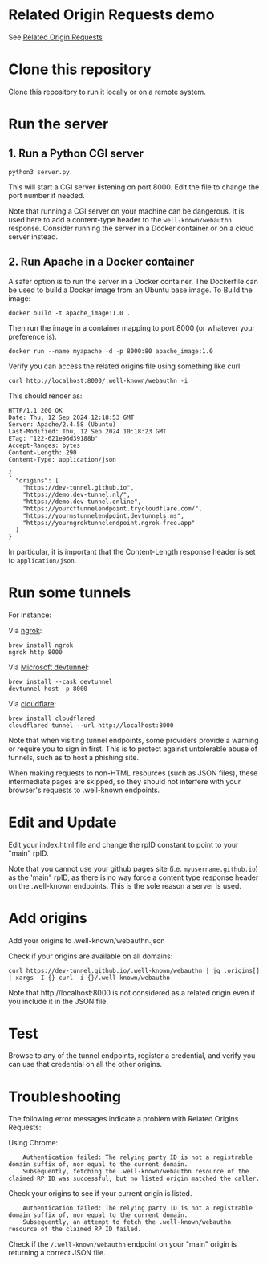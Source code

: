 # Related Origin Requests demo

See [Related Origin Requests](https://passkeys.dev/docs/advanced/related-origins/)

# Clone this repository

Clone this repository to run it locally or on a remote system.

# Run the server

## 1. Run a Python CGI server

    python3 server.py

This will start a CGI server listening on port 8000.
Edit the file to change the port number if needed.

Note that running a CGI server on your machine can be dangerous.
It is used here to add a content-type header to the `well-known/webauthn` response.
Consider running the server in a Docker container or on a cloud server instead.

## 2. Run Apache in a Docker container

A safer option is to run the server in a Docker container.
The Dockerfile can be used to build a Docker image from an Ubuntu base image.
To Build the image:

	docker build -t apache_image:1.0 .

Then run the image in a container mapping to port 8000 (or whatever your preference is).

	docker run --name myapache -d -p 8000:80 apache_image:1.0

Verify you can access the related origins file using something like curl:

	curl http://localhost:8000/.well-known/webauthn -i

This should render as:

```
HTTP/1.1 200 OK
Date: Thu, 12 Sep 2024 12:18:53 GMT
Server: Apache/2.4.58 (Ubuntu)
Last-Modified: Thu, 12 Sep 2024 10:18:23 GMT
ETag: "122-621e96d39188b"
Accept-Ranges: bytes
Content-Length: 290
Content-Type: application/json

{
  "origins": [
    "https://dev-tunnel.github.io",
    "https://demo.dev-tunnel.nl/",
    "https://demo.dev-tunnel.online",
    "https://yourcftunnelendpoint.trycloudflare.com/",
    "https://yourmstunnelendpoint.devtunnels.ms",
    "https://yourngroktunnelendpoint.ngrok-free.app"
  ]
}
```

In particular, it is important that the Content-Length response header is set to `application/json`.


# Run some tunnels

For instance:

Via [ngrok](https://ngrok.com/):

    brew install ngrok
    ngrok http 8000

Via [Microsoft devtunnel](https://learn.microsoft.com/nl-nl/azure/developer/dev-tunnels):

    brew install --cask devtunnel
    devtunnel host -p 8000

Via [cloudflare](https://developers.cloudflare.com/cloudflare-one/connections/connect-networks/do-more-with-tunnels/trycloudflare/):

    brew install cloudflared
    cloudflared tunnel --url http://localhost:8000

Note that when visiting tunnel endpoints, some providers provide a warning or require you to sign in first. 
This is to protect against untolerable abuse of tunnels, such as to host a phishing site.

When making requests to non-HTML resources (such as JSON files), these intermediate pages are skipped,
so they should not interfere with your browser's requests to .well-known endpoints.

# Edit and Update

Edit your index.html file and change the rpID constant to point to your "main" rpID.

Note that you cannot use your github pages site (i.e. `myusername.github.io`) as the 'main" rpID, 
as there is no way force a content type response header on the .well-known endpoints.
This is the sole reason a server is used.

# Add origins

Add your origins to .well-known/webauthn.json

Check if your origins are available on all domains:

    curl https://dev-tunnel.github.io/.well-known/webauthn | jq .origins[] | xargs -I {} curl -i {}/.well-known/webauthn

Note that http://localhost:8000 is not considered as a related origin even if you include it in the JSON file.

# Test

Browse to any of the tunnel endpoints, register a credential, and verify you can use that credential on all the other origins.

# Troubleshooting

The following error messages indicate a problem with Related Origins Requests:

Using Chrome:

        Authentication failed: The relying party ID is not a registrable domain suffix of, nor equal to the current domain. 
        Subsequently, fetching the .well-known/webauthn resource of the claimed RP ID was successful, but no listed origin matched the caller.

Check your origins to see if your current origin is listed.

        Authentication failed: The relying party ID is not a registrable domain suffix of, nor equal to the current domain. 
        Subsequently, an attempt to fetch the .well-known/webauthn resource of the claimed RP ID failed.

Check if the `/.well-known/webauthn` endpoint on your "main" origin is returning a correct JSON file.
